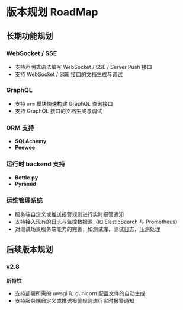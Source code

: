 # 版本规划 RoadMap

## 长期功能规划

### WebSocket / SSE

* 支持声明式语法编写 WebSocket / SSE / Server Push 接口
* 支持 WebSocket / SSE 接口的文档生成与调试

### GraphQL

* 支持 `orm` 模块快速构建 GraphQL 查询接口
* 支持 GraphQL 接口的文档生成与调试

### ORM 支持

* **SQLAchemy**
* **Peewee**

### 运行时 backend 支持

* **Bottle.py**
* **Pyramid**

### 运维管理系统

* 服务端自定义或推送报警规则进行实时报警通知
* 支持接入现有的日志与监控数据源（如 ElasticSearch 与 Prometheus）
* 对测试场景服务端能力的完善，如测试库，测试日志，压测处理


## 后续版本规划

### v2.8

**新特性**

* 支持部署所需的 uwsgi 和 gunicorn 配置文件的自动生成 
* 支持服务端自定义或推送报警规则进行实时报警通知
